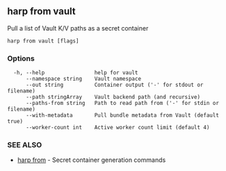 ## harp from vault

Pull a list of Vault K/V paths as a secret container

```
harp from vault [flags]
```

### Options

```
  -h, --help                help for vault
      --namespace string    Vault namespace
      --out string          Container output ('-' for stdout or filename)
      --path stringArray    Vault backend path (and recursive)
      --paths-from string   Path to read path from ('-' for stdin or filename)
      --with-metadata       Pull bundle metadata from Vault (default true)
      --worker-count int    Active worker count limit (default 4)
```

### SEE ALSO

* [harp from](harp_from.md)	 - Secret container generation commands

